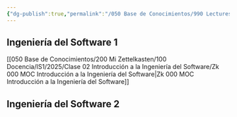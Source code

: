 ```yaml
---
{"dg-publish":true,"permalink":"/050 Base de Conocimientos/990 Lectures Zettel/Zk MOCs de Ingeniería del Software/","tags":["digitalGarden"]}
---
```


## Ingeniería del Software 1
[[050 Base de Conocimientos/200  Mi Zettelkasten/100 Docencia/IS1/2025/Clase 02 Introducción a la Ingeniería del Software/Zk 000 MOC Introducción a la Ingeniería del Software\|Zk 000 MOC Introducción a la Ingeniería del Software]]

## Ingeniería del Software 2
